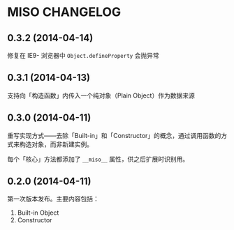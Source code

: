 # MISO CHANGELOG

## 0.3.2 (2014-04-14)

修复在 IE9- 浏览器中 `Object.defineProperty` 会抛异常

## 0.3.1 (2014-04-13)

支持向「构造函数」内传入一个纯对象（Plain Object）作为数据来源

## 0.3.0 (2014-04-11)

重写实现方式——去除「Built-in」和「Constructor」的概念，通过调用函数的方式来构造对象，而非新建实例。

每个「核心」方法都添加了 `__miso__` 属性，供之后扩展时识别用。

## 0.2.0 (2014-04-11)

第一次版本发布。主要内容包括：

1.  Built-in Object
2.  Constructor
